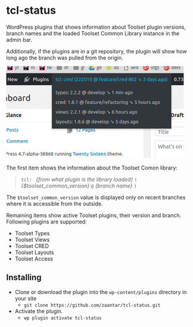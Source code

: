 # tcl-status
WordPress plugins that shows information about Toolset plugin versions, branch names and the loaded Toolset Common Library 
instance in the admin bar.

Additionally, if the plugins are in a git repository, the plugin will show how long ago the branch was pulled from the origin.

![screenshot](./screenshot.png)

The first item shows the information about the Toolset Comon library: 

>`tcl: ` *{from what plugin is the library loaded}* `(` *{$toolset_common_version}* `@` *{branch name}* `)`

The `$toolset_common_version` value is displayed only on recent branches where it is accessible from the outside.

Remaining items show active Toolset plugins, their version and branch. 
Following plugins are supported:

- Toolset Types
- Toolset Views
- Toolset CRED
- Toolset Layouts
- Toolset Access

## Installing
 - Clone or download the plugin into the `wp-content/plugins` directory in your site
   - `git clone https://github.com/zaantar/tcl-status.git`
 - Activate the plugin.
   - `wp plugin activate tcl-status`